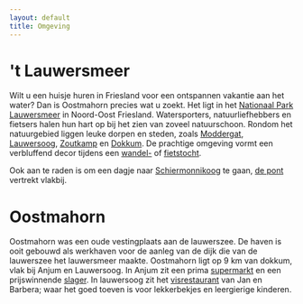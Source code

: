 ```yaml
---
layout: default
title: Omgeving
---
```


# 't Lauwersmeer
Wilt u een huisje huren in Friesland voor een ontspannen vakantie aan het water? Dan is Oostmahorn precies wat u zoekt. Het ligt in het [Nationaal Park Lauwersmeer](https://www.np-lauwersmeer.nl/) in Noord-Oost Friesland. Watersporters, natuurliefhebbers en fietsers halen hun hart op bij het zien van zoveel natuurschoon. Rondom het natuurgebied liggen leuke dorpen en steden, zoals [Moddergat](http://www.paesens-moddergat.nl/), [Lauwersoog](https://lauwersoog.nl), [Zoutkamp](https://zoutkamp.net/) en [Dokkum](https://www.dokkum.nl/). De prachtige omgeving vormt een verbluffend decor tijdens een [wandel-](https://www.staatsbosbeheer.nl/natuurgebieden/lauwersmeer/routes) of [fietstocht](https://www.route.nl/fietsroute/540008/Rondje+Lauwersmeer+op+de+fiets). 

Ook aan te raden is om een dagje naar [Schiermonnikoog](https://www.vvvschiermonnikoog.nl/) te gaan, [de pont](https://www.wpd.nl/en/schiermonnikoog) vertrekt vlakbij.

# Oostmahorn
Oostmahorn was een oude vestingplaats aan de lauwerszee. De haven is ooit gebouwd als werkhaven voor de aanleg van de dijk die van de lauwerszee het lauwersmeer maakte. Oostmahorn ligt op 9 km van dokkum, vlak bij Anjum en Lauwersoog. In Anjum zit een prima [supermarkt](https://www.supermarktanjum.nl/) en een prijswinnende [slager](https://www.slagerijmennohoekstra.nl/). In lauwersoog zit het [visrestaurant](https://ailand.nl/) van Jan en Barbera; waar het goed toeven is voor lekkerbekjes en leergierige kinderen.
